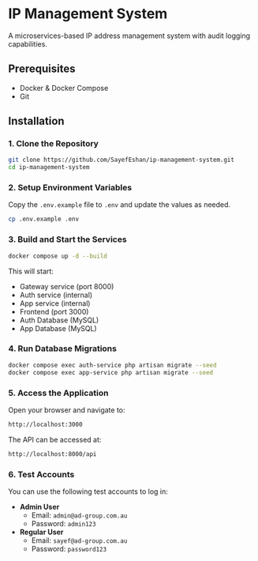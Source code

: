 # IP Management System

A microservices-based IP address management system with audit logging capabilities.

## Prerequisites

- Docker & Docker Compose
- Git

## Installation

### 1. Clone the Repository

```bash
git clone https://github.com/SayefEshan/ip-management-system.git
cd ip-management-system
```

### 2. Setup Environment Variables

Copy the `.env.example` file to `.env` and update the values as needed.

```bash
cp .env.example .env
```

### 3. Build and Start the Services

```bash
docker compose up -d --build
```

This will start:

- Gateway service (port 8000)
- Auth service (internal)
- App service (internal)
- Frontend (port 3000)
- Auth Database (MySQL)
- App Database (MySQL)

### 4. Run Database Migrations

```bash
docker compose exec auth-service php artisan migrate --seed
docker compose exec app-service php artisan migrate --seed
```

### 5. Access the Application

Open your browser and navigate to:

```bash
http://localhost:3000
```

The API can be accessed at:

```bash
http://localhost:8000/api
```

### 6. Test Accounts

You can use the following test accounts to log in:

- **Admin User**
  - Email: `admin@ad-group.com.au`
  - Password: `admin123`
- **Regular User**
  - Email: `sayef@ad-group.com.au`
  - Password: `password123`
